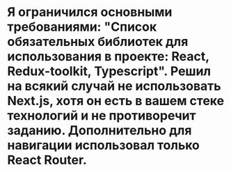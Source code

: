 # Я ограничился основными требованиями: "Cписок обязательных библиотек для использования в проекте: React, Redux-toolkit, Typescript". Решил на всякий случай не использовать Next.js, хотя он есть в вашем стеке технологий и не противоречит заданию. Дополнительно для навигации использовал только React Router.